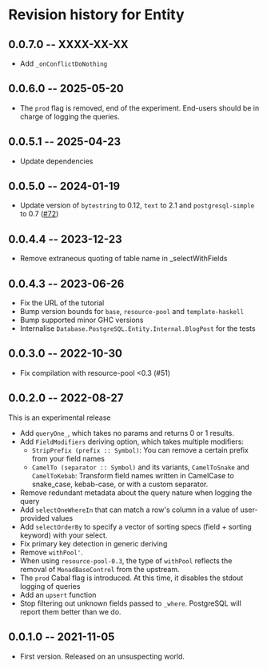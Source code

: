 # Revision history for Entity

## 0.0.7.0 -- XXXX-XX-XX

* Add `_onConflictDoNothing`

## 0.0.6.0 -- 2025-05-20

* The `prod` flag is removed, end of the experiment. End-users should be in charge of logging the queries.

## 0.0.5.1 -- 2025-04-23

* Update dependencies

## 0.0.5.0 -- 2024-01-19

* Update version of `bytestring` to 0.12, `text` to 2.1 and `postgresql-simple` to 0.7 ([#72](https://github.com/tchoutri/pg-entity/pull/72))

## 0.0.4.4 -- 2023-12-23
* Remove extraneous quoting of table name in _selectWithFields

## 0.0.4.3 -- 2023-06-26
* Fix the URL of the tutorial
* Bump version bounds for `base`, `resource-pool` and `template-haskell` 
* Bump supported minor GHC versions
* Internalise `Database.PostgreSQL.Entity.Internal.BlogPost` for the tests

## 0.0.3.0 -- 2022-10-30

* Fix compilation with resource-pool <0.3 (#51)

## 0.0.2.0 -- 2022-08-27

This is an experimental release

* Add `queryOne_`, which takes no params and returns 0 or 1 results.
* Add `FieldModifiers` deriving option, which takes multiple modifiers:
  * `StripPrefix (prefix :: Symbol)`: You can remove a certain prefix from your field names
  * `CamelTo (separator :: Symbol)` and its variants, `CamelToSnake` and `CamelToKebab`: Transform field names written
  in CamelCase to snake\_case, kebab-case, or with a custom separator.
* Remove redundant metadata about the query nature when logging the query
* Add `selectOneWhereIn` that can match a row's column in a value of user-provided values
* Add `selectOrderBy` to specify a vector of sorting specs (field + sorting keyword) with your select.
* Fix primary key detection in generic deriving
* Remove `withPool'`.
* When using `resource-pool-0.3`, the type of `withPool` reflects the removal of `MonadBaseControl` from the upstream.
* The `prod` Cabal flag is introduced. At this time, it disables the stdout logging of queries
* Add an `upsert` function
* Stop filtering out unknown fields passed to `_where`. PostgreSQL will report them better than we do.

## 0.0.1.0 -- 2021-11-05

* First version. Released on an unsuspecting world.
